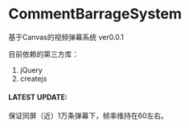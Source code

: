 # CommentBarrageSystem
基于Canvas的视频弹幕系统 ver0.0.1

目前依赖的第三方库：
1. jQuery
2. createjs

#### LATEST UPDATE:
保证同屏（近）1万条弹幕下，帧率维持在60左右。
